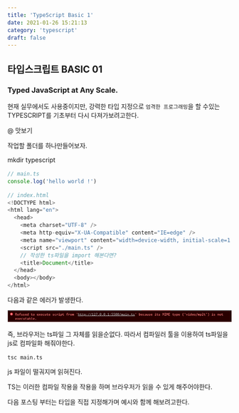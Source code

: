 ```yaml
---
title: 'TypeScript Basic 1'
date: 2021-01-26 15:21:13
category: 'typescript'
draft: false
---
```


## 타입스크립트 BASIC 01

### Typed JavaScript at Any Scale.

현재 실무에서도 사용중이지만,
강력한 타입 지정으로 `엄격한 프로그래밍`을 할 수있는 TYPESCRIPT를 기초부터
다시 다져가보려고한다.

@ 맛보기

작업할 폴더를 하나만들어보자.

mkdir typescript

```ts
// main.ts
console.log('hello world !')
```

```js
// index.html
<!DOCTYPE html>
<html lang="en">
  <head>
    <meta charset="UTF-8" />
    <meta http-equiv="X-UA-Compatible" content="IE=edge" />
    <meta name="viewport" content="width=device-width, initial-scale=1.0" />
    <script src="./main.ts" />
    // 작성한 ts파일을 import 해본다면?
    <title>Document</title>
  </head>
  <body></body>
</html>
```

다음과 같은 에러가 발생한다.

![](./images/typeerror1.png)

즉, 브라우저는 ts파일 그 자체를 읽을순없다. 따라서 컴파일러 툴을 이용하여 ts파일을 js로 컴파일화 해줘야한다.

```
tsc main.ts
```

js 파일이 떨궈지며 읽혀진다.

TS는 이러한 컴파일 작용을 작용을 하며 브라우저가 읽을 수 있게 해주어야한다.

다음 포스팅 부터는 타입을 직접 지정해가며 예시와 함께 해보려고한다.
